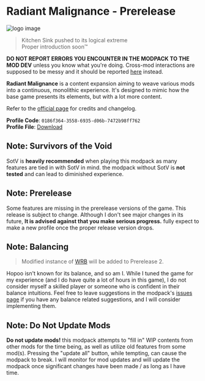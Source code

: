 # Radiant Malignance - Prerelease
![logo image](https://prodzpod.github.io/RadiantMalignance/logo.png)  
> Kitchen Sink pushed to its logical extreme  
> Proper introduction soon:tm:

**DO NOT REPORT ERRORS YOU ENCOUNTER IN THE MODPACK TO THE MOD DEV** unless you know what you're doing. Cross-mod interactions are supposed to be messy and it should be reported [here](https://github.com/prodzpod/RadiantMalignance/issues) instead.

**Radiant Malignance** is a content expansion aiming to weave various mods into a continuous, monolithic experience. It's designed to mimic how the base game presents its elements, but with a lot more content.

Refer to the [official page](https://prodzpod.github.io/RadiantMalignance/index.html) for credits and changelog.

**Profile Code**: `0186f364-3558-6935-d06b-7472b98ff762`  
**Profile File**: [Download](https://prodzpod.github.io/RadiantMalignance/RadiantMalignance.r2z)

## Note: Survivors of the Void
SotV is **heavily recommended** when playing this modpack as many features are tied in with SotV in mind. the modpack without SotV is **not tested** and can lead to diminished experience.

## Note: Prerelease
Some features are missing in the prerelease versions of the game. This release is subject to change. Although I don't see major changes in its future, **It is advised against that you make serious progress.** fully expect to make a new profile once the proper release version drops.

## Note: Balancing
> Modified instance of [WRB](https://thunderstore.io/package/TheBestAssociatedLargelyLudicrousSillyheadGroup/WellRoundedBalance/) will be added to Prerelease 2.

Hopoo isn't known for its balance, and so am I. While I tuned the game for my experience (and I do have quite a lot of hours in this game), I do not consider myself a skilled player or someone who is confident in their balance intuitions. Feel free to leave suggestions in the modpack's [issues page](https://github.com/prodzpod/RadiantMalignance/issues) if you have any balance related suggestions, and I will consider implementing them.

## Note: Do Not Update Mods
**Do not update mods!** this modpack attempts to "fill in" WIP contents from other mods for the time being, as well as utilize old features from some mod(s). Pressing the "update all" button, while tempting, can cause the modpack to break. I will monitor for mod updates and will update the modpack once significant changes have been made / as long as I have time.